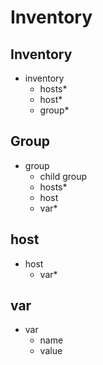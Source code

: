 # Inventory

## Inventory
- inventory
    - hosts*
    - host*
    - group*

## Group
- group
    - child group
    - hosts*
    - host
    - var*

## host
- host
    - var* 

## var
- var
   - name
   - value
